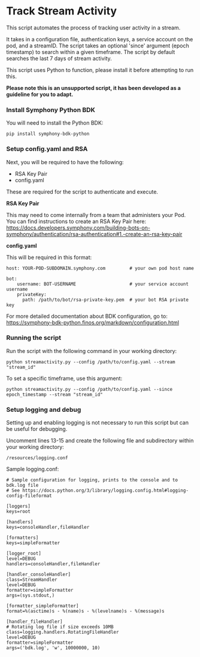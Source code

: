 # Track Stream Activity
This script automates the process of tracking user activity in a stream. 

It takes in a configuration file, authentication keys, a service account on the pod, and a streamID. The script takes an optional 'since' argument (epoch timestamp) to search within a given timeframe. The script by default searches the last 7 days of stream activity.

This script uses Python to function, please install it before attempting to run this.

**Please note this is an unsupported script, it has been developed as a guideline for you to adapt.**

### Install Symphony Python BDK

You will need to install the Python BDK:
```
pip install symphony-bdk-python
```

### Setup config.yaml and RSA
Next, you will be required to have the following:

* RSA Key Pair
* config.yaml
  
These are required for the script to authenticate and execute.

**RSA Key Pair**

This may need to come internally from a team that administers your Pod. You can find instructions to create an RSA Key Pair here: https://docs.developers.symphony.com/building-bots-on-symphony/authentication/rsa-authentication#1.-create-an-rsa-key-pair

**config.yaml**

This will be required in this format:

```
host: YOUR-POD-SUBDOMAIN.symphony.com         # your own pod host name

bot:
    username: BOT-USERNAME                    # your service account username
    privateKey:
      path: /path/to/bot/rsa-private-key.pem  # your bot RSA private key
```
For more detailed documentation about BDK configuration, go to: 
https://symphony-bdk-python.finos.org/markdown/configuration.html


### Running the script
Run the script with the following command in your working directory:
```
python streamactivity.py --config /path/to/config.yaml --stream "stream_id"
```

To set a specific timeframe, use this argument:
```
python streamactivity.py --config /path/to/config.yaml --since epoch_timestamp --stream "stream_id"
```

### Setup logging and debug
Setting up and enabling logging is not necessary to run this script but can be useful for debugging. 

Uncomment lines 13-15 and create the following file and subdirectory within your working directory:
```
/resources/logging.conf
```

Sample logging.conf:
```
# Sample configuration for logging, prints to the console and to bdk.log file
# See https://docs.python.org/3/library/logging.config.html#logging-config-fileformat

[loggers]
keys=root

[handlers]
keys=consoleHandler,fileHandler

[formatters]
keys=simpleFormatter

[logger_root]
level=DEBUG
handlers=consoleHandler,fileHandler

[handler_consoleHandler]
class=StreamHandler
level=DEBUG
formatter=simpleFormatter
args=(sys.stdout,)

[formatter_simpleFormatter]
format=%(asctime)s - %(name)s - %(levelname)s - %(message)s

[handler_fileHandler]
# Rotating log file if size exceeds 10MB
class=logging.handlers.RotatingFileHandler
level=DEBUG
formatter=simpleFormatter
args=('bdk.log', 'w', 10000000, 10)
```
